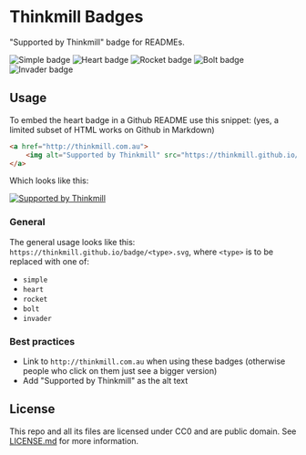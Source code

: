 # Thinkmill Badges

"Supported by Thinkmill" badge for READMEs.

![Simple badge](https://thinkmill.github.io/badge/simple.svg) ![Heart badge](https://thinkmill.github.io/badge/heart.svg) ![Rocket badge](https://thinkmill.github.io/badge/rocket.svg) ![Bolt badge](https://thinkmill.github.io/badge/bolt.svg) ![Invader badge](https://thinkmill.github.io/badge/invader.svg)

## Usage

To embed the heart badge in a Github README use this snippet: (yes, a limited subset of HTML works on Github in Markdown)

```HTML
<a href="http://thinkmill.com.au">
	<img alt="Supported by Thinkmill" src="https://thinkmill.github.io/badge/heart.svg" />
</a>
```

Which looks like this:

<a href="http://thinkmill.com.au">
	<img alt="Supported by Thinkmill" src="https://thinkmill.github.io/badge/heart.svg" />
</a>

### General

The general usage looks like this: `https://thinkmill.github.io/badge/<type>.svg`, where `<type>` is to be replaced with one of:

- `simple`
- `heart`
- `rocket`
- `bolt`
- `invader`


### Best practices

- Link to `http://thinkmill.com.au` when using these badges (otherwise people who click on them just see a bigger version)
- Add "Supported by Thinkmill" as the alt text

## License

This repo and all its files are licensed under CC0 and are public domain. See [LICENSE.md](LICENSE.md) for more information.
